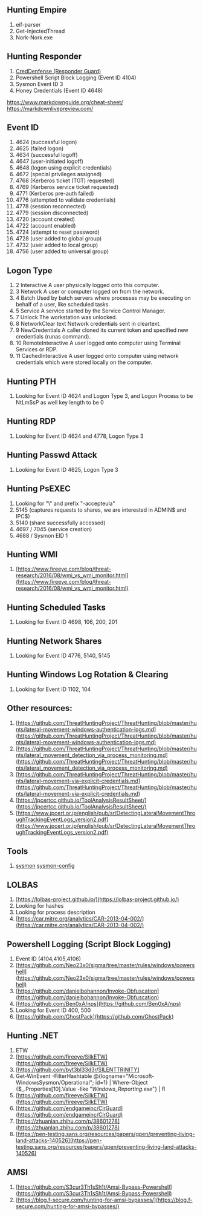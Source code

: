 ## Hunting Empire
1. eif-parser
2. Get-InjectedThread
3. Nork-Nork.exe

## Hunting Responder
1. [CredDenfense (Responder Guard)](blackhillsinfosec.com/the-creddefense-toolkit/)
2. Powershell Script Block Logging (Event ID 4104)
3. Sysmon Event ID 3
4. Honey Credentials (Event ID 4648)

https://www.markdownguide.org/cheat-sheet/
https://markdownlivepreview.com/

## Event ID
1. 4624 (successful logon)
2. 4625 (failed logon)
3. 4634 (successful logoff)
4. 4647 (user-initiated logoff)
5. 4648 (logon using explicit credentials)
6. 4672 (special privileges assigned)
7. 4768 (Kerberos ticket (TGT) requested)
8. 4769 (Kerberos service ticket requested)
9. 4771 (Kerberos pre-auth failed)
10. 4776 (attempted to validate credentials)
11. 4778 (session reconnected)
12. 4779 (session disconnected)
13. 4720 (account created)
14. 4722 (account enabled)
15. 4724 (attempt to reset password)
16. 4728 (user added to global group)
17. 4732 (user added to local group)
18. 4756 (user added to universal group)

## Logon Type
1. 2 Interactive A user physically logged onto this computer.
2. 3 Network A user or computer logged on from the network.
3. 4 Batch Used by batch servers where processes may be executing on behalf of a user, like scheduled tasks.
4. 5 Service A service started by the Service Control Manager.
5. 7 Unlock The workstation was unlocked.
6. 8 NetworkClear text Network credentials sent in cleartext.
7. 9 NewCredentials A caller cloned its current token and specified new credentials (runas command).
8. 10 RemoteInteractive A user logged onto computer using Terminal Services or RDP.
9. 11 CachedInteractive A user logged onto computer using network credentials which were stored locally on the computer.

## Hunting PTH
1. Looking for Event ID 4624 and Logon Type 3, and Logon Process to be NtLmSsP as well key length to be 0

## Hunting RDP
1. Looking for Event ID 4624 and 4778, Logon Type 3

## Hunting Passwd Attack
1. Looking for Event ID 4625, Logon Type 3

## Hunting PsEXEC
1. Looking for "\\" and prefix "-accepteula"
2. 5145 (captures requests to shares, we are interested in ADMIN$ and IPC$)
3. 5140 (share successfully accessed)
4. 4697 / 7045 (service creation)
5. 4688 / Sysmon EID 1

## Hunting WMI
1. [https://www.fireeye.com/blog/threat-research/2016/08/wmi_vs_wmi_monitor.html](https://www.fireeye.com/blog/threat-research/2016/08/wmi_vs_wmi_monitor.html)

## Hunting Scheduled Tasks
1. Looking for Event ID 4698, 106, 200, 201

## Hunting Network Shares
1. Looking for Event ID 4776, 5140, 5145

## Hunting Windows Log Rotation & Clearing
1. Looking for Event ID 1102, 104

## Other resources:
1. [https://github.com/ThreatHuntingProject/ThreatHunting/blob/master/hunts/lateral-movement-windows-authentication-logs.md](https://github.com/ThreatHuntingProject/ThreatHunting/blob/master/hunts/lateral-movement-windows-authentication-logs.md)
2. [https://github.com/ThreatHuntingProject/ThreatHunting/blob/master/hunts/lateral_movement_detection_via_process_monitoring.md](https://github.com/ThreatHuntingProject/ThreatHunting/blob/master/hunts/lateral_movement_detection_via_process_monitoring.md)
3. [https://github.com/ThreatHuntingProject/ThreatHunting/blob/master/hunts/lateral-movement-via-explicit-credentials.md](https://github.com/ThreatHuntingProject/ThreatHunting/blob/master/hunts/lateral-movement-via-explicit-credentials.md)
4. [https://jpcertcc.github.io/ToolAnalysisResultSheet/](https://jpcertcc.github.io/ToolAnalysisResultSheet/)
5. [https://www.jpcert.or.jp/english/pub/sr/DetectingLateralMovementThroughTrackingEventLogs_version2.pdf](https://www.jpcert.or.jp/english/pub/sr/DetectingLateralMovementThroughTrackingEventLogs_version2.pdf)

## Tools
1. [sysmon](https://docs.microsoft.com/en-us/sysinternals/downloads/sysmon)
   [sysmon-config](https://github.com/SwiftOnSecurity/sysmon-config)

## LOLBAS
1. [https://lolbas-project.github.io/](https://lolbas-project.github.io/)
2. Looking for hashes
3. Looking for process description
4. [https://car.mitre.org/analytics/CAR-2013-04-002/](https://car.mitre.org/analytics/CAR-2013-04-002/)

## Powershell Logging (Script Block Logging)
1. Event ID (4104,4105,4106)
2. [https://github.com/Neo23x0/sigma/tree/master/rules/windows/powershell](https://github.com/Neo23x0/sigma/tree/master/rules/windows/powershell)
3. [https://github.com/danielbohannon/Invoke-Obfuscation](https://github.com/danielbohannon/Invoke-Obfuscation)
4. [https://github.com/Ben0xA/nps](https://github.com/Ben0xA/nps)
5. Looking for Event ID 400, 500
6. [https://github.com/GhostPack](https://github.com/GhostPack)

## Hunting .NET
1. ETW
2. [https://github.com/fireeye/SilkETW](https://github.com/fireeye/SilkETW)
3. [https://github.com/byt3bl33d3r/SILENTTRINITY]
4. Get-WinEvent -FilterHashtable @{logname="Microsoft-WindowsSysmon/Operational"; id=1} | Where-Object {$_.Properties[10].Value -like "*Windows_Reporting.exe*"} | fl
5. [https://github.com/fireeye/SilkETW](https://github.com/fireeye/SilkETW)
6. [https://github.com/endgameinc/ClrGuard](https://github.com/endgameinc/ClrGuard)
7. [https://zhuanlan.zhihu.com/p/38601278](https://zhuanlan.zhihu.com/p/38601278)
8. [https://pen-testing.sans.org/resources/papers/gpen/preventing-living-land-attacks-140526](https://pen-testing.sans.org/resources/papers/gpen/preventing-living-land-attacks-140526)

## AMSI
1. [https://github.com/S3cur3Th1sSh1t/Amsi-Bypass-Powershell](https://github.com/S3cur3Th1sSh1t/Amsi-Bypass-Powershell)
2. [https://blog.f-secure.com/hunting-for-amsi-bypasses/](https://blog.f-secure.com/hunting-for-amsi-bypasses/)
